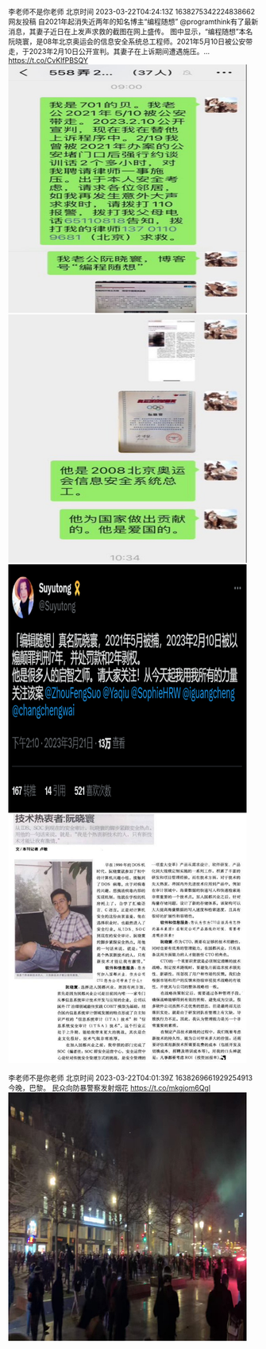 李老师不是你老师 北京时间 2023-03-22T04:24:13Z 1638275342224838662<br>网友投稿
自2021年起消失近两年的知名博主“编程随想”
@programthink有了最新消息，其妻子近日在上发声求救的截图在网上盛传。
图中显示，“编程随想”本名阮晓寰，是08年北京奥运会的信息安全系统总工程师。2021年5月10日被公安带走，于2023年2月10日公开宣判。其妻子在上诉期间遭遇施压。… https://t.co/CvKlfPBSQY<br><img src='/temp/image/2023/w-Month-3/1638275342224838662_0.jpg' width='480' height='500'><img src='/temp/image/2023/w-Month-3/1638275342224838662_1.jpg' width='480' height='500'><img src='/temp/image/2023/w-Month-3/1638275342224838662_2.jpg' width='480' height='500'><img src='/temp/image/2023/w-Month-3/1638275342224838662_3.jpg' width='480' height='500'><br><br>李老师不是你老师 北京时间 2023-03-22T04:01:39Z 1638269661929254913<br>今晚，巴黎。
民众向防暴警察发射烟花
 https://t.co/mkgjom6Qgl<br><img src='/temp/video/2023/w-Month-3/d-Day-22/whyyoutouzhele/1638269661929254913_0.jpg' width='480' height='500'><br><br>
